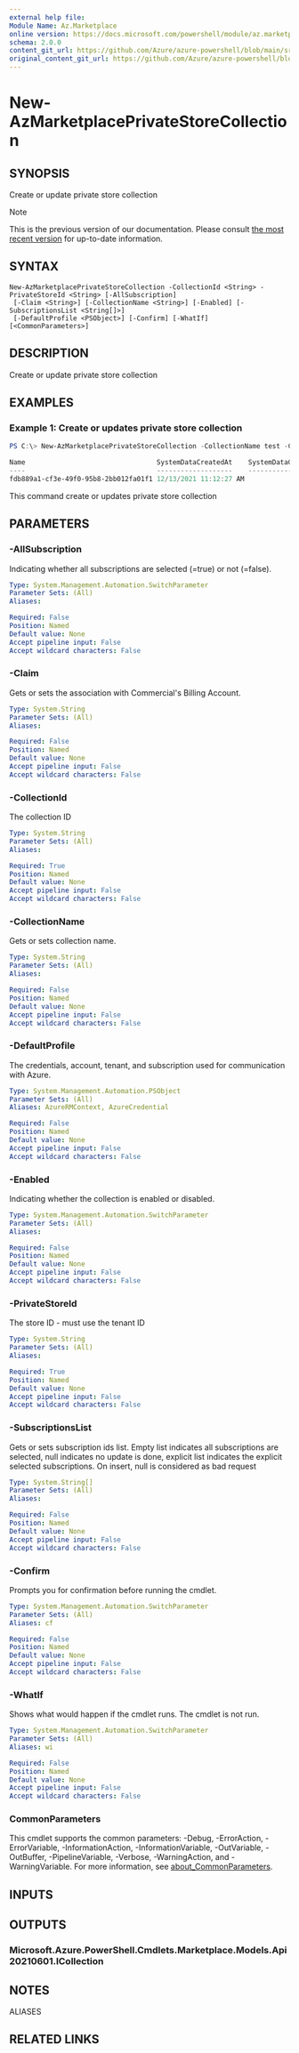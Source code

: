 ```yaml
---
external help file: 
Module Name: Az.Marketplace
online version: https://docs.microsoft.com/powershell/module/az.marketplace/new-azmarketplaceprivatestorecollection
schema: 2.0.0
content_git_url: https://github.com/Azure/azure-powershell/blob/main/src/Marketplace/Marketplace/help/New-AzMarketplacePrivateStoreCollection.md
original_content_git_url: https://github.com/Azure/azure-powershell/blob/main/src/Marketplace/Marketplace/help/New-AzMarketplacePrivateStoreCollection.md
---
```


# New-AzMarketplacePrivateStoreCollection

## SYNOPSIS
Create or update private store collection

> [!NOTE]
>This is the previous version of our documentation. Please consult [the most recent version](/powershell/module/az.marketplace/new-azmarketplaceprivatestorecollection) for up-to-date information.

## SYNTAX

```
New-AzMarketplacePrivateStoreCollection -CollectionId <String> -PrivateStoreId <String> [-AllSubscription]
 [-Claim <String>] [-CollectionName <String>] [-Enabled] [-SubscriptionsList <String[]>]
 [-DefaultProfile <PSObject>] [-Confirm] [-WhatIf] [<CommonParameters>]
```

## DESCRIPTION
Create or update private store collection

## EXAMPLES

### Example 1: Create or updates private store collection
```powershell
PS C:\> New-AzMarketplacePrivateStoreCollection -CollectionName test -CollectionId fdb889a1-cf3e-49f0-95b8-2bb012fa01f1 -PrivateStoreId 3ac32d8c-e888-4dc6-b4ff-be4d755af13a -SubscriptionsList 7f5402e4-e8f4-46bd-9bd1-8d27866a606b

Name                                 SystemDataCreatedAt    SystemDataCreatedBy SystemDataCreatedByType SystemDataLastModifiedAt SystemDataLastModifiedBy SystemDataLastModifiedByType
----                                 -------------------    ------------------- ----------------------- ------------------------ ------------------------ ----------------------------
fdb889a1-cf3e-49f0-95b8-2bb012fa01f1 12/13/2021 11:12:27 AM                     User                    12/13/2021 11:12:27 AM                            User
```

This command create or updates private store collection

## PARAMETERS

### -AllSubscription
Indicating whether all subscriptions are selected (=true) or not (=false).

```yaml
Type: System.Management.Automation.SwitchParameter
Parameter Sets: (All)
Aliases:

Required: False
Position: Named
Default value: None
Accept pipeline input: False
Accept wildcard characters: False
```

### -Claim
Gets or sets the association with Commercial's Billing Account.

```yaml
Type: System.String
Parameter Sets: (All)
Aliases:

Required: False
Position: Named
Default value: None
Accept pipeline input: False
Accept wildcard characters: False
```

### -CollectionId
The collection ID

```yaml
Type: System.String
Parameter Sets: (All)
Aliases:

Required: True
Position: Named
Default value: None
Accept pipeline input: False
Accept wildcard characters: False
```

### -CollectionName
Gets or sets collection name.

```yaml
Type: System.String
Parameter Sets: (All)
Aliases:

Required: False
Position: Named
Default value: None
Accept pipeline input: False
Accept wildcard characters: False
```

### -DefaultProfile
The credentials, account, tenant, and subscription used for communication with Azure.

```yaml
Type: System.Management.Automation.PSObject
Parameter Sets: (All)
Aliases: AzureRMContext, AzureCredential

Required: False
Position: Named
Default value: None
Accept pipeline input: False
Accept wildcard characters: False
```

### -Enabled
Indicating whether the collection is enabled or disabled.

```yaml
Type: System.Management.Automation.SwitchParameter
Parameter Sets: (All)
Aliases:

Required: False
Position: Named
Default value: None
Accept pipeline input: False
Accept wildcard characters: False
```

### -PrivateStoreId
The store ID - must use the tenant ID

```yaml
Type: System.String
Parameter Sets: (All)
Aliases:

Required: True
Position: Named
Default value: None
Accept pipeline input: False
Accept wildcard characters: False
```

### -SubscriptionsList
Gets or sets subscription ids list.
Empty list indicates all subscriptions are selected, null indicates no update is done, explicit list indicates the explicit selected subscriptions.
On insert, null is considered as bad request

```yaml
Type: System.String[]
Parameter Sets: (All)
Aliases:

Required: False
Position: Named
Default value: None
Accept pipeline input: False
Accept wildcard characters: False
```

### -Confirm
Prompts you for confirmation before running the cmdlet.

```yaml
Type: System.Management.Automation.SwitchParameter
Parameter Sets: (All)
Aliases: cf

Required: False
Position: Named
Default value: None
Accept pipeline input: False
Accept wildcard characters: False
```

### -WhatIf
Shows what would happen if the cmdlet runs.
The cmdlet is not run.

```yaml
Type: System.Management.Automation.SwitchParameter
Parameter Sets: (All)
Aliases: wi

Required: False
Position: Named
Default value: None
Accept pipeline input: False
Accept wildcard characters: False
```

### CommonParameters
This cmdlet supports the common parameters: -Debug, -ErrorAction, -ErrorVariable, -InformationAction, -InformationVariable, -OutVariable, -OutBuffer, -PipelineVariable, -Verbose, -WarningAction, and -WarningVariable. For more information, see [about_CommonParameters](http://go.microsoft.com/fwlink/?LinkID=113216).

## INPUTS

## OUTPUTS

### Microsoft.Azure.PowerShell.Cmdlets.Marketplace.Models.Api20210601.ICollection

## NOTES

ALIASES

## RELATED LINKS

